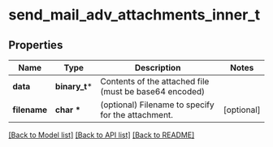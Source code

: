 # send_mail_adv_attachments_inner_t

## Properties
Name | Type | Description | Notes
------------ | ------------- | ------------- | -------------
**data** | **binary_t*** | Contents of the attached file (must be base64 encoded) | 
**filename** | **char \*** | (optional) Filename to specify for the attachment. | [optional] 

[[Back to Model list]](../README.md#documentation-for-models) [[Back to API list]](../README.md#documentation-for-api-endpoints) [[Back to README]](../README.md)


